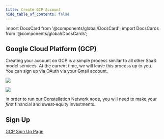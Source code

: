 ```yaml
---
title: Create GCP Account
hide_table_of_contents: false
---
```

<intro-end />

import DocsCard from '@components/global/DocsCard';
import DocsCards from '@components/global/DocsCards';

<head>
  <title>Google Cloud Platform GCP</title>
  <meta
    name="description"
    content="Building a Validator node on Google Cloud Platform (GCP)."
  />
</head>

## Google Cloud Platform (GCP)

Creating your account on GCP is a simple process similar to all other SaaS model services. At the current time, we will leave this process up to you.  You can sign up via OAuth via your Gmail account.

![](/img/validator_nodes/node-gcp-acct1.png)

![](/img/validator_nodes/node-gcp-acct2.png)

In order to run our Constellation Network node, you will need to make your *first* financial and sweat-equity investments.

## Sign Up

[GCP Sign Up Page](https://cloud.google.com/)